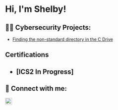 <h1>Hi, I'm Shelby!

<h2>👨‍💻 Cybersecurity Projects:</h2>

  - [Finding the non-standard directory in the C Drive](https://github.com/Shelbe33/)

<h2>Certifications<h2>

- [ICS2 In Progress]
  
<h2> 🤳 Connect with me:</h2>

[<img align="left" alt="JoshMadakor | LinkedIn" width="22px" src="https://cdn.jsdelivr.net/npm/simple-icons@v3/icons/linkedin.svg" />][linkedin]

[linkedin]: https://linkedin.com/in/shelby-trent30
